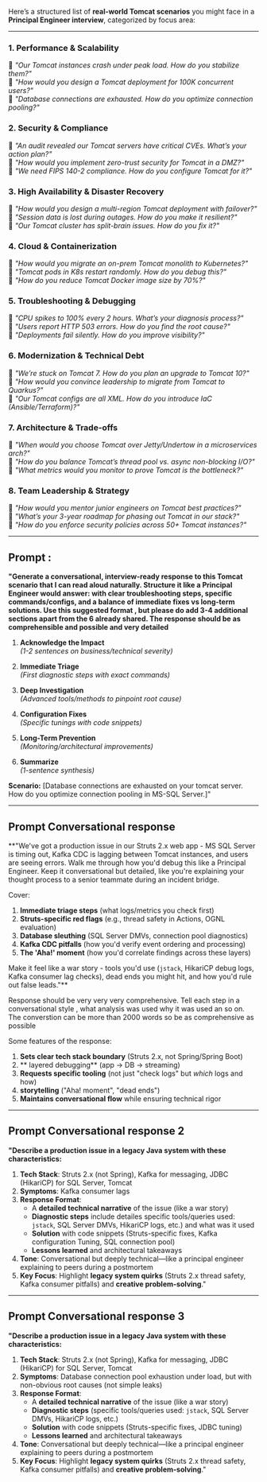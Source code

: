 Here’s a structured list of **real-world Tomcat scenarios** you might face in a **Principal Engineer interview**, categorized by focus area:

---

### **1. Performance & Scalability**
🔹 *"Our Tomcat instances crash under peak load. How do you stabilize them?"*  
🔹 *"How would you design a Tomcat deployment for 100K concurrent users?"*  
🔹 *"Database connections are exhausted. How do you optimize connection pooling?"*

### **2. Security & Compliance**
🔹 *"An audit revealed our Tomcat servers have critical CVEs. What’s your action plan?"*  
🔹 *"How would you implement zero-trust security for Tomcat in a DMZ?"*  
🔹 *"We need FIPS 140-2 compliance. How do you configure Tomcat for it?"*

### **3. High Availability & Disaster Recovery**
🔹 *"How would you design a multi-region Tomcat deployment with failover?"*  
🔹 *"Session data is lost during outages. How do you make it resilient?"*  
🔹 *"Our Tomcat cluster has split-brain issues. How do you fix it?"*

### **4. Cloud & Containerization**
🔹 *"How would you migrate an on-prem Tomcat monolith to Kubernetes?"*  
🔹 *"Tomcat pods in K8s restart randomly. How do you debug this?"*  
🔹 *"How do you reduce Tomcat Docker image size by 70%?"*

### **5. Troubleshooting & Debugging**
🔹 *"CPU spikes to 100% every 2 hours. What’s your diagnosis process?"*  
🔹 *"Users report HTTP 503 errors. How do you find the root cause?"*  
🔹 *"Deployments fail silently. How do you improve visibility?"*

### **6. Modernization & Technical Debt**
🔹 *"We’re stuck on Tomcat 7. How do you plan an upgrade to Tomcat 10?"*  
🔹 *"How would you convince leadership to migrate from Tomcat to Quarkus?"*  
🔹 *"Our Tomcat configs are all XML. How do you introduce IaC (Ansible/Terraform)?"*

### **7. Architecture & Trade-offs**
🔹 *"When would you choose Tomcat over Jetty/Undertow in a microservices arch?"*  
🔹 *"How do you balance Tomcat’s thread pool vs. async non-blocking I/O?"*  
🔹 *"What metrics would you monitor to prove Tomcat is the bottleneck?"*

### **8. Team Leadership & Strategy**
🔹 *"How would you mentor junior engineers on Tomcat best practices?"*  
🔹 *"What’s your 3-year roadmap for phasing out Tomcat in our stack?"*  
🔹 *"How do you enforce security policies across 50+ Tomcat instances?"*

---

##  Prompt :
**"Generate a conversational, interview-ready response to this Tomcat scenario that I can read aloud naturally. Structure it like a Principal Engineer would answer: with clear troubleshooting steps, specific commands/configs, and a balance of immediate fixes vs long-term solutions. Use this suggested  format , but please do add 3-4 additional sections apart from the 6 already shared. The response should be as comprehensible and possible and very detailed**

1. **Acknowledge the Impact**  
   *(1-2 sentences on business/technical severity)*

2. **Immediate Triage**  
   *(First diagnostic steps with exact commands)*

3. **Deep Investigation**  
   *(Advanced tools/methods to pinpoint root cause)*

4. **Configuration Fixes**  
   *(Specific tunings with code snippets)*

5. **Long-Term Prevention**  
   *(Monitoring/architectural improvements)*

6. **Summarize**  
   *(1-sentence synthesis)*

**Scenario:** [Database connections are exhausted on your tomcat server. How do you optimize connection pooling in MS-SQL Server.]"

---

##  Prompt Conversational response

**"We've got a production issue in our Struts 2.x web app - MS SQL Server is timing out, Kafka CDC is lagging between Tomcat instances, and users are seeing errors. Walk me through how you'd debug this like a Principal Engineer. Keep it conversational but detailed, like you're explaining your thought process to a senior teammate during an incident bridge.

Cover:
1. **Immediate triage steps** (what logs/metrics you check first)
2. **Struts-specific red flags** (e.g., thread safety in Actions, OGNL evaluation)
3. **Database sleuthing** (SQL Server DMVs, connection pool diagnostics)
4. **Kafka CDC pitfalls** (how you'd verify event ordering and processing)
5. **The 'Aha!' moment** (how you'd correlate findings across these layers)

Make it feel like a war story - tools you'd use (`jstack`, HikariCP debug logs, Kafka consumer lag checks), dead ends you might hit, and how you'd rule out false leads."**

Response should be very very very comprehensive. Tell each step in a conversational style , what analysis was used why it was used an so on. The converstion can be more than 2000 words so be as comprehensive as possible

Some features of the response:
1. **Sets clear tech stack boundary** (Struts 2.x, not Spring/Spring Boot)
2. ** layered debugging** (app → DB → streaming)
3. **Requests specific tooling** (not just "check logs" but *which* logs and how)
4. **storytelling** ("Aha! moment", "dead ends")
5. **Maintains conversational flow** while ensuring technical rigor


---

##  Prompt Conversational response 2
**"Describe a production issue in a legacy Java system with these characteristics:**
1. **Tech Stack**: Struts 2.x (not Spring), Kafka for messaging, JDBC (HikariCP) for SQL Server, Tomcat
2. **Symptoms**: Kafka consumer lags
3. **Response Format**:
   - A **detailed technical narrative** of the issue (like a war story)
   - **Diagnostic steps** include detailes specific tools/queries used: `jstack`, SQL Server DMVs, HikariCP logs, etc.)  and what was it used
   - **Solution** with code snippets (Struts-specific fixes, Kafka configuration Tuning, SQL connection pool)
   - **Lessons learned** and architectural takeaways
4. **Tone**: Conversational but deeply technical—like a principal engineer explaining to peers during a postmortem
5. **Key Focus**: Highlight **legacy system quirks** (Struts 2.x thread safety, Kafka consumer pitfalls) and **creative problem-solving**."
---
##  Prompt Conversational response 3
**"Describe a production issue in a legacy Java system with these characteristics:**
1. **Tech Stack**: Struts 2.x (not Spring), Kafka for messaging, JDBC (HikariCP) for SQL Server, Tomcat
2. **Symptoms**: Database connection pool exhaustion under load, but with non-obvious root causes (not simple leaks)
3. **Response Format**:
   - A **detailed technical narrative** of the issue (like a war story)
   - **Diagnostic steps** (specific tools/queries used: `jstack`, SQL Server DMVs, HikariCP logs, etc.)
   - **Solution** with code snippets (Struts-specific fixes, JDBC tuning)
   - **Lessons learned** and architectural takeaways
4. **Tone**: Conversational but deeply technical—like a principal engineer explaining to peers during a postmortem
5. **Key Focus**: Highlight **legacy system quirks** (Struts 2.x thread safety, Kafka consumer pitfalls) and **creative problem-solving**."


